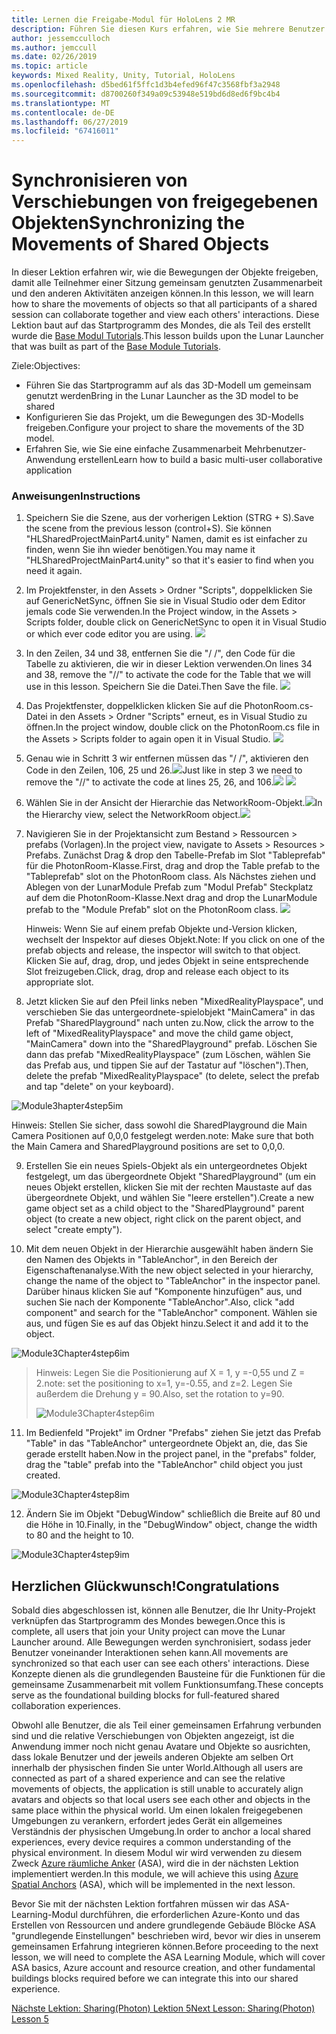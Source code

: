 ```yaml
---
title: Lernen die Freigabe-Modul für HoloLens 2 MR
description: Führen Sie diesen Kurs erfahren, wie Sie mehrere Benutzer freigegebene Umgebungen innerhalb einer HoloLens-2-Anwendung zu implementieren.
author: jessemcculloch
ms.author: jemccull
ms.date: 02/26/2019
ms.topic: article
keywords: Mixed Reality, Unity, Tutorial, HoloLens
ms.openlocfilehash: d5bed61f5ffc1d3b4efed96f47c3568fbf3a2948
ms.sourcegitcommit: d8700260f349a09c53948e519bd6d8ed6f9bc4b4
ms.translationtype: MT
ms.contentlocale: de-DE
ms.lasthandoff: 06/27/2019
ms.locfileid: "67416011"
---
```

# <a name="synchronizing-the-movements-of-shared-objects"></a><span data-ttu-id="9ac64-104">Synchronisieren von Verschiebungen von freigegebenen Objekten</span><span class="sxs-lookup"><span data-stu-id="9ac64-104">Synchronizing the Movements of Shared Objects</span></span>

<span data-ttu-id="9ac64-105">In dieser Lektion erfahren wir, wie die Bewegungen der Objekte freigeben, damit alle Teilnehmer einer Sitzung gemeinsam genutzten Zusammenarbeit und den anderen Aktivitäten anzeigen können.</span><span class="sxs-lookup"><span data-stu-id="9ac64-105">In this lesson, we will learn how to share the movements of objects so that all participants of a shared session can collaborate together and view each others' interactions.</span></span> <span data-ttu-id="9ac64-106">Diese Lektion baut auf das Startprogramm des Mondes, die als Teil des erstellt wurde die [Base Modul Tutorials](mrlearning-base.md).</span><span class="sxs-lookup"><span data-stu-id="9ac64-106">This lesson builds upon the Lunar Launcher that was built as part of the [Base Module Tutorials](mrlearning-base.md).</span></span>

<span data-ttu-id="9ac64-107">Ziele:</span><span class="sxs-lookup"><span data-stu-id="9ac64-107">Objectives:</span></span>

- <span data-ttu-id="9ac64-108">Führen Sie das Startprogramm auf als das 3D-Modell um gemeinsam genutzt werden</span><span class="sxs-lookup"><span data-stu-id="9ac64-108">Bring in the Lunar Launcher as the 3D model to be shared</span></span>
- <span data-ttu-id="9ac64-109">Konfigurieren Sie das Projekt, um die Bewegungen des 3D-Modells freigeben.</span><span class="sxs-lookup"><span data-stu-id="9ac64-109">Configure your project to share the movements of the 3D model.</span></span>
- <span data-ttu-id="9ac64-110">Erfahren Sie, wie Sie eine einfache Zusammenarbeit Mehrbenutzer-Anwendung erstellen</span><span class="sxs-lookup"><span data-stu-id="9ac64-110">Learn how to build a basic multi-user collaborative application</span></span>

### <a name="instructions"></a><span data-ttu-id="9ac64-111">Anweisungen</span><span class="sxs-lookup"><span data-stu-id="9ac64-111">Instructions</span></span>

1. <span data-ttu-id="9ac64-112">Speichern Sie die Szene, aus der vorherigen Lektion (STRG + S).</span><span class="sxs-lookup"><span data-stu-id="9ac64-112">Save the scene from the previous lesson (control+S).</span></span> <span data-ttu-id="9ac64-113">Sie können "HLSharedProjectMainPart4.unity" Namen, damit es ist einfacher zu finden, wenn Sie ihn wieder benötigen.</span><span class="sxs-lookup"><span data-stu-id="9ac64-113">You may name it "HLSharedProjectMainPart4.unity" so that it's easier to find when you need it again.</span></span>

2. <span data-ttu-id="9ac64-114">Im Projektfenster, in den Assets > Ordner "Scripts", doppelklicken Sie auf GenericNetSync, öffnen Sie sie in Visual Studio oder dem Editor jemals code Sie verwenden.</span><span class="sxs-lookup"><span data-stu-id="9ac64-114">In the Project window, in the Assets > Scripts folder, double click on GenericNetSync to open it in Visual Studio or which ever code editor you are using.</span></span>  ![](images/module3chapter4updatestep2.png)

3. <span data-ttu-id="9ac64-115">In den Zeilen, 34 und 38, entfernen Sie die "/ /", den Code für die Tabelle zu aktivieren, die wir in dieser Lektion verwenden.</span><span class="sxs-lookup"><span data-stu-id="9ac64-115">On lines 34 and 38, remove the "//" to activate the code for the Table that we will use in this lesson.</span></span>  <span data-ttu-id="9ac64-116">Speichern Sie die Datei.</span><span class="sxs-lookup"><span data-stu-id="9ac64-116">Then Save the file.</span></span> ![](images/module3chapter4updatestep3.png)

4. <span data-ttu-id="9ac64-117">Das Projektfenster, doppelklicken klicken Sie auf die PhotonRoom.cs-Datei in den Assets > Ordner "Scripts" erneut, es in Visual Studio zu öffnen.</span><span class="sxs-lookup"><span data-stu-id="9ac64-117">In the project window, double click on the PhotonRoom.cs file in the Assets > Scripts folder to again open it in Visual Studio.</span></span> ![](images/module3chapter4updatestep4.png)

5. <span data-ttu-id="9ac64-118">Genau wie in Schritt 3 wir entfernen müssen das "/ /", aktivieren den Code in den Zeilen, 106, 25 und 26.![](images/module3chapter4updatestep5a.png)</span><span class="sxs-lookup"><span data-stu-id="9ac64-118">Just like in step 3 we need to remove the "//" to activate the code at lines 25, 26, and 106.![](images/module3chapter4updatestep5a.png)</span></span> ![](images/module3chapter4updatestep5b.png)

6. <span data-ttu-id="9ac64-119">Wählen Sie in der Ansicht der Hierarchie das NetworkRoom-Objekt.![](images/module3chapter4updatestep6.png)</span><span class="sxs-lookup"><span data-stu-id="9ac64-119">In the Hierarchy view, select the NetworkRoom object.![](images/module3chapter4updatestep6.png)</span></span>

7. <span data-ttu-id="9ac64-120">Navigieren Sie in der Projektansicht zum Bestand > Ressourcen > prefabs (Vorlagen).</span><span class="sxs-lookup"><span data-stu-id="9ac64-120">In the project view, navigate to Assets > Resources > Prefabs.</span></span> <span data-ttu-id="9ac64-121">Zunächst Drag & drop den Tabelle-Prefab im Slot "Tableprefab" für die PhotonRoom-Klasse.</span><span class="sxs-lookup"><span data-stu-id="9ac64-121">First, drag and drop the Table prefab to the "Tableprefab" slot on the PhotonRoom class.</span></span> <span data-ttu-id="9ac64-122">Als Nächstes ziehen und Ablegen von der LunarModule Prefab zum "Modul Prefab" Steckplatz auf dem die PhotonRoom-Klasse.</span><span class="sxs-lookup"><span data-stu-id="9ac64-122">Next drag and drop the LunarModule prefab to the "Module Prefab" slot on the PhotonRoom class.</span></span> ![](images/module3chapter4updatestep7.png)

   <span data-ttu-id="9ac64-123">Hinweis: Wenn Sie auf einem prefab Objekte und-Version klicken, wechselt der Inspektor auf dieses Objekt.</span><span class="sxs-lookup"><span data-stu-id="9ac64-123">Note: If you click on one of the prefab objects and release, the inspector will switch to that object.</span></span> <span data-ttu-id="9ac64-124">Klicken Sie auf, drag, drop, und jedes Objekt in seine entsprechende Slot freizugeben.</span><span class="sxs-lookup"><span data-stu-id="9ac64-124">Click, drag, drop and release each object to its appropriate slot.</span></span>



8. <span data-ttu-id="9ac64-125">Jetzt klicken Sie auf den Pfeil links neben "MixedRealityPlayspace", und verschieben Sie das untergeordnete-spielobjekt "MainCamera" in das Prefab "SharedPlayground" nach unten zu.</span><span class="sxs-lookup"><span data-stu-id="9ac64-125">Now, click the arrow to the left of "MixedRealityPlayspace" and move the child game object, "MainCamera" down into the "SharedPlayground" prefab.</span></span> <span data-ttu-id="9ac64-126">Löschen Sie dann das prefab "MixedRealityPlayspace" (zum Löschen, wählen Sie das Prefab aus, und tippen Sie auf der Tastatur auf "löschen").</span><span class="sxs-lookup"><span data-stu-id="9ac64-126">Then, delete the prefab "MixedRealityPlayspace" (to delete, select the prefab and tap "delete" on your keyboard).</span></span>

![Module3hapter4step5im](images/module3chapter4step5im.PNG)

<span data-ttu-id="9ac64-128">Hinweis:  Stellen Sie sicher, dass sowohl die SharedPlayground die Main Camera Positionen auf 0,0,0 festgelegt werden.</span><span class="sxs-lookup"><span data-stu-id="9ac64-128">note:  Make sure that both the Main Camera and SharedPlayground positions are set to 0,0,0.</span></span>

9. <span data-ttu-id="9ac64-129">Erstellen Sie ein neues Spiels-Objekt als ein untergeordnetes Objekt festgelegt, um das übergeordnete Objekt "SharedPlayground" (um ein neues Objekt erstellen, klicken Sie mit der rechten Maustaste auf das übergeordnete Objekt, und wählen Sie "leere erstellen").</span><span class="sxs-lookup"><span data-stu-id="9ac64-129">Create a new game object set as a child object to the "SharedPlayground" parent object (to create a new object, right click on the parent object, and select "create  empty").</span></span> 

10. <span data-ttu-id="9ac64-130">Mit dem neuen Objekt in der Hierarchie ausgewählt haben ändern Sie den Namen des Objekts in "TableAnchor", in den Bereich der Eigenschaftenanalyse.</span><span class="sxs-lookup"><span data-stu-id="9ac64-130">With the new object selected in your hierarchy, change the name of the object to "TableAnchor" in the inspector panel.</span></span> <span data-ttu-id="9ac64-131">Darüber hinaus klicken Sie auf "Komponente hinzufügen" aus, und suchen Sie nach der Komponente "TableAnchor".</span><span class="sxs-lookup"><span data-stu-id="9ac64-131">Also, click "add component" and search for the "TableAnchor" component.</span></span> <span data-ttu-id="9ac64-132">Wählen sie aus, und fügen Sie es auf das Objekt hinzu.</span><span class="sxs-lookup"><span data-stu-id="9ac64-132">Select it and add it to the object.</span></span> 

![Module3Chapter4step6im](images/module3chapter4step7im.PNG)

> <span data-ttu-id="9ac64-134">Hinweis: Legen Sie die Positionierung auf X = 1, y =-0,55 und Z = 2.</span><span class="sxs-lookup"><span data-stu-id="9ac64-134">note: set the positioning to x=1, y=-0.55, and z=2.</span></span> <span data-ttu-id="9ac64-135">Legen Sie außerdem die Drehung y = 90.</span><span class="sxs-lookup"><span data-stu-id="9ac64-135">Also, set the rotation to y=90.</span></span> 
>
> ![Module3Chapter4step6im](images/module3chapter4noteim.PNG)

11. <span data-ttu-id="9ac64-137">Im Bedienfeld "Projekt" im Ordner "Prefabs" ziehen Sie jetzt das Prefab "Table" in das "TableAnchor" untergeordnete Objekt an, die, das Sie gerade erstellt haben.</span><span class="sxs-lookup"><span data-stu-id="9ac64-137">Now in the project panel, in the "prefabs" folder, drag the "table" prefab into the "TableAnchor" child object you just created.</span></span>

![Module3Chapter4step8im](images/module3chapter4step8im.PNG)



12. <span data-ttu-id="9ac64-139">Ändern Sie im Objekt "DebugWindow" schließlich die Breite auf 80 und die Höhe in 10.</span><span class="sxs-lookup"><span data-stu-id="9ac64-139">Finally, in the "DebugWindow" object, change the width to 80 and the height to 10.</span></span>

![Module3Chapter4step9im](images/module3chapter4step11im.PNG)




## <a name="congratulations"></a><span data-ttu-id="9ac64-141">Herzlichen Glückwunsch!</span><span class="sxs-lookup"><span data-stu-id="9ac64-141">Congratulations</span></span>

<span data-ttu-id="9ac64-142">Sobald dies abgeschlossen ist, können alle Benutzer, die Ihr Unity-Projekt verknüpfen das Startprogramm des Mondes bewegen.</span><span class="sxs-lookup"><span data-stu-id="9ac64-142">Once this is complete, all users that join your Unity project can move the Lunar Launcher around.</span></span> <span data-ttu-id="9ac64-143">Alle Bewegungen werden synchronisiert, sodass jeder Benutzer voneinander Interaktionen sehen kann.</span><span class="sxs-lookup"><span data-stu-id="9ac64-143">All movements are synchronized so that each user can see each others' interactions.</span></span> <span data-ttu-id="9ac64-144">Diese Konzepte dienen als die grundlegenden Bausteine für die Funktionen für die gemeinsame Zusammenarbeit mit vollem Funktionsumfang.</span><span class="sxs-lookup"><span data-stu-id="9ac64-144">These concepts serve as the foundational building blocks for full-featured shared collaboration experiences.</span></span> 

<span data-ttu-id="9ac64-145">Obwohl alle Benutzer, die als Teil einer gemeinsamen Erfahrung verbunden sind und die relative Verschiebungen von Objekten angezeigt, ist die Anwendung immer noch nicht genau Avatare und Objekte so ausrichten, dass lokale Benutzer und der jeweils anderen Objekte am selben Ort innerhalb der physischen finden Sie unter World.</span><span class="sxs-lookup"><span data-stu-id="9ac64-145">Although all users are connected as part of a shared experience and can see the relative movements of objects, the application is still unable to accurately align avatars and objects so that local users see each other and objects in the same place within the physical world.</span></span> <span data-ttu-id="9ac64-146">Um einen lokalen freigegebenen Umgebungen zu verankern, erfordert jedes Gerät ein allgemeines Verständnis der physischen Umgebung.</span><span class="sxs-lookup"><span data-stu-id="9ac64-146">In order to anchor a local shared experiences, every device requires a common understanding of the physical environment.</span></span> <span data-ttu-id="9ac64-147">In diesem Modul wir wird verwenden zu diesem Zweck [Azure räumliche Anker](<https://azure.microsoft.com/en-us/services/spatial-anchors/>) (ASA), wird die in der nächsten Lektion implementiert werden.</span><span class="sxs-lookup"><span data-stu-id="9ac64-147">In this module, we will achieve this using [Azure Spatial Anchors](<https://azure.microsoft.com/en-us/services/spatial-anchors/>) (ASA), which will be implemented in the next lesson.</span></span>

<span data-ttu-id="9ac64-148">Bevor Sie mit der nächsten Lektion fortfahren müssen wir das ASA-Learning-Modul durchführen, die erforderlichen Azure-Konto und das Erstellen von Ressourcen und andere grundlegende Gebäude Blöcke ASA "grundlegende Einstellungen" beschrieben wird, bevor wir dies in unserem gemeinsamen Erfahrung integrieren können.</span><span class="sxs-lookup"><span data-stu-id="9ac64-148">Before proceeding to the next lesson, we will need to complete the ASA Learning Module, which will cover ASA basics, Azure account and resource creation, and other fundamental buildings blocks required before we can integrate this into our shared experience.</span></span>

<span data-ttu-id="9ac64-149">[Nächste Lektion: Sharing(Photon) Lektion 5](mrlearning-sharing(photon)-ch5.md)</span><span class="sxs-lookup"><span data-stu-id="9ac64-149">[Next Lesson: Sharing(Photon) Lesson 5](mrlearning-sharing(photon)-ch5.md)</span></span>

